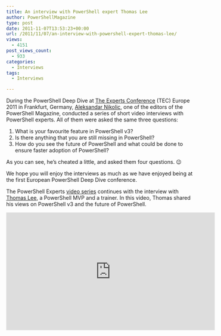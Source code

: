 ```yaml
---
title: An interview with PowerShell expert Thomas Lee
author: PowerShellMagazine
type: post
date: 2011-11-07T13:53:23+00:00
url: /2011/11/07/an-interview-with-powershell-expert-thomas-lee/
views:
  - 4151
post_views_count:
  - 933
categories:
  - Interviews
tags:
  - Interviews

---
```

During the PowerShell Deep Dive at [The Experts Conference][1] (TEC) Europe 2011 in Frankfurt, Germany, [Aleksandar Nikolic][2], one of the editors of the PowerShell Magazine, conducted a series of short video interviews with PowerShell experts. All of them were asked the same three questions:

  1. What is your favourite feature in PowerShell v3?
  2. Is there anything that you are still missing in PowerShell?
  3. How do you see the future of PowerShell and what could be done to ensure faster adoption of PowerShell?

As you can see, he&#8217;s cheated a little, and asked them four questions. 😉

We hope you will enjoy the interviews as much as we have enjoyed being at the first European PowerShell Deep Dive conference.

The PowerShell Experts [video series][3] continues with the interview with [Thomas Lee][4], a PowerShell MVP and a trainer. In this video, Thomas shared his views on PowerShell v3 and the future of PowerShell.

<p align="center">
  <iframe src="http://www.youtube.com/embed/jkc0MB7cfQM?hd=1" frameborder="0" width="560" height="315"></iframe>
</p>

[1]: http://theexpertsconference.com/
[2]: http://powershellers.blogspot.com
[3]: http://104.131.21.239/category/columns/interviews/video/
[4]: tfl09.blogspot.com